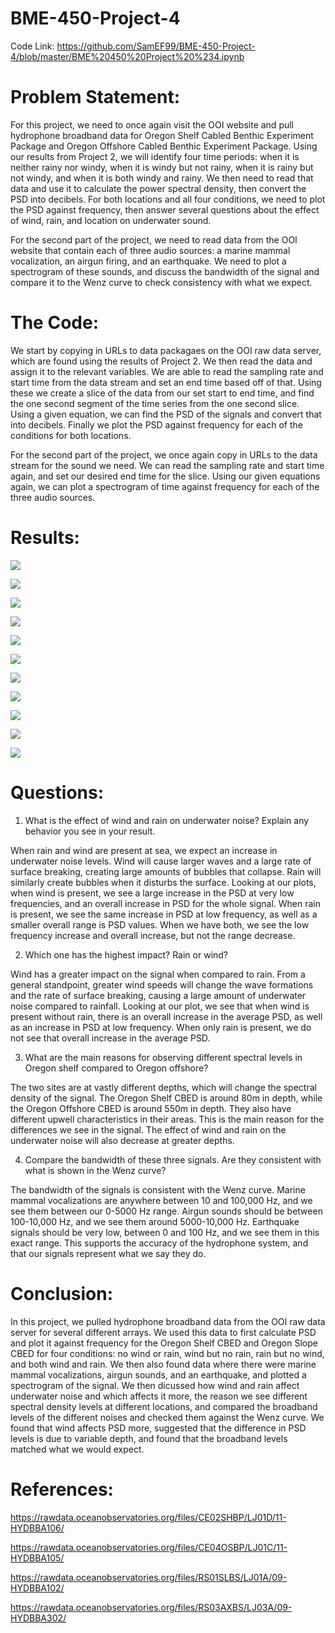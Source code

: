# BME-450-Project-4

Code Link: https://github.com/SamEF99/BME-450-Project-4/blob/master/BME%20450%20Project%20%234.ipynb

# Problem Statement:

For this project, we need to once again visit the OOI website and pull hydrophone broadband data for Oregon Shelf Cabled Benthic Experiment Package and Oregon Offshore Cabled Benthic Experiment Package. Using our results from Project 2, we will identify four time periods: when it is neither rainy nor windy, when it is windy but not rainy, when it is rainy but not windy, and when it is both windy and rainy. We then need to read that data and use it to calculate the power spectral density, then convert the PSD into decibels. For both locations and all four conditions, we need to plot the PSD against frequency, then answer several questions about the effect of wind, rain, and location on underwater sound.

For the second part of the project, we need to read data from the OOI website that contain each of three audio sources: a marine mammal vocalization, an airgun firing, and an earthquake. We need to plot a spectrogram of these sounds, and discuss the bandwidth of the signal and compare it to the Wenz curve to check consistency with what we expect.

# The Code:

We start by copying in URLs to data packagaes on the OOI raw data server, which are found using the results of Project 2. We then read the data and assign it to the relevant variables. We are able to read the sampling rate and start time from the data stream and set an end time based off of that. Using these we create a slice of the data from our set start to end time, and find the one second segment of the time series from the one second slice. Using a given equation, we can find the PSD of the signals and convert that into decibels. Finally we plot the PSD against frequency for each of the conditions for both locations.

For the second part of the project, we once again copy in URLs to the data stream for the sound we need. We can read the sampling rate and start time again, and set our desired end time for the slice. Using our given equations again, we can plot a spectrogram of time against frequency for each of the three audio sources.

# Results:

![](BME450_Project_4_Fig_1.PNG)

![](BME450_Project_4_Fig_2.PNG)

![](BME450_Project_4_Fig_3.PNG)

![](BME450_Project_4_Fig_4.PNG)

![](BME450_Project_4_Fig_5.PNG)

![](BME450_Project_4_Fig_6.PNG)

![](BME450_Project_4_Fig_7.PNG)

![](BME450_Project_4_Fig_8.PNG)

![](BME450_Project_4_Fig_9.PNG)

![](BME450_Project_4_Fig_10.PNG)

![](BME450_Project_4_Fig_11.PNG)

# Questions:

1) What is the effect of wind and rain on underwater noise? Explain any behavior you see in your result.

When rain and wind are present at sea, we expect an increase in underwater noise levels. Wind will cause larger waves and a large rate of surface breaking, creating large amounts of bubbles that collapse. Rain will similarly create bubbles when it disturbs the surface. Looking at our plots, when wind is present, we see a large increase in the PSD at very low frequencies, and an overall increase in PSD for the whole signal. When rain is present, we see the same increase in PSD at low frequency, as well as a smaller overall range is PSD values. When we have both, we see the low frequency increase and overall increase, but not the range decrease.

2) Which one has the highest impact? Rain or wind?

Wind has a greater impact on the signal when compared to rain. From a general standpoint, greater wind speeds will change the wave formations and the rate of surface breaking, causing a large amount of underwater noise compared to rainfall. Looking at our plot, we see that when wind is present without rain, there is an overall increase in the average PSD, as well as an increase in PSD at low frequency. When only rain is present, we do not see that overall increase in the average PSD. 

3) What are the main reasons for observing different spectral levels in Oregon shelf compared to Oregon offshore?

The two sites are at vastly different depths, which will change the spectral density of the signal. The Oregon Shelf CBED is around 80m in depth, while the Oregon Offshore CBED is around 550m in depth. They also have different upwell characteristics in their areas. This is the main reason for the differences we see in the signal. The effect of wind and rain on the underwater noise will also decrease at greater depths.

4) Compare the bandwidth of these three signals. Are they consistent with what is shown in the Wenz curve?

The bandwidth of the signals is consistent with the Wenz curve. Marine mammal vocalizations are anywhere between 10 and 100,000 Hz, and we see them between our 0-5000 Hz range. Airgun sounds should be between 100-10,000 Hz, and we see them around 5000-10,000 Hz. Earthquake signals should be very low, between 0 and 100 Hz, and we see them in this exact range. This supports the accuracy of the hydrophone system, and that our signals represent what we say they do.

# Conclusion:

In this project, we pulled hydrophone broadband data from the OOI raw data server for several different arrays. We used this data to first calculate PSD and plot it against frequency for the Oregon Shelf CBED and Oregon Slope CBED for four conditions: no wind or rain, wind but no rain, rain but no wind, and both wind and rain. We then also found data where there were marine mammal vocalizations, airgun sounds, and an earthquake, and plotted a spectrogram of the signal. We then dicussed how wind and rain affect underwater noise and which affects it more, the reason we see different spectral density levels at different locations, and compared the broadband levels of the different noises and checked them against the Wenz curve. We found that wind affects PSD more, suggested that the difference in PSD levels is due to variable depth, and found that the broadband levels matched what we would expect.

# References:

https://rawdata.oceanobservatories.org/files/CE02SHBP/LJ01D/11-HYDBBA106/

https://rawdata.oceanobservatories.org/files/CE04OSBP/LJ01C/11-HYDBBA105/

https://rawdata.oceanobservatories.org/files/RS01SLBS/LJ01A/09-HYDBBA102/

https://rawdata.oceanobservatories.org/files/RS03AXBS/LJ03A/09-HYDBBA302/
